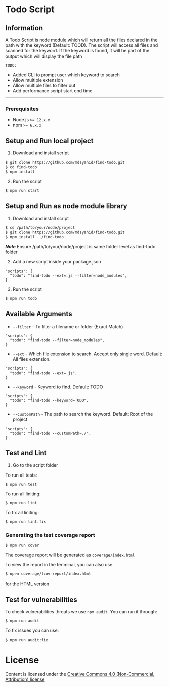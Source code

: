 # Todo Script

## Information

A Todo Script is node module which will return all the files declared in the path with the keyword (Default: TOOD).
The script will access all files and scanned for the keyword.
If the keyword is found, it will be part of the output which will display the file path

`TODO:`

- Added CLI to prompt user which keyword to search
- Allow multiple extension
- Allow multiple files to filter out
- Add performance script start end time
___

### Prerequisites

- Node.js `>= 12.x.x`
- npm `>= 6.x.x`

## Setup and Run local project

1. Download and install script

```sh
$ git clone https://github.com/mdsyahid/find-todo.git
$ cd find-todo
$ npm install
```

2. Run the script
```sh
$ npm run start
```

## Setup and Run as node module library

1. Download and install script

```sh
$ cd /path/to/your/node/project
$ git clone https://github.com/mdsyahid/find-todo.git
$ npm install ../find-todo
```

***Note***
Ensure /path/to/your/node/project is same folder level as find-todo folder

2. Add a new script inside your package.json

```
"scripts": {
  "todo": "find-todo --ext=.js --filter=node_modules",
}
```

3. Run the script
```sh
$ npm run todo
```

## Available Arguments 

- `--filter` - To filter a filename or folder (Exact Match)
```
"scripts": {
  "todo": "find-todo --filter=node_modules",
}
```

- `--ext` - Which file extension to search. Accept only single word. Default: All files extension.
```
"scripts": {
  "todo": "find-todo --ext=.js",
}
```

- `--keyword` - Keyword to find. Default: TODO
```
"scripts": {
  "todo": "find-todo --keyword=TODO",
}
```

- `--customPath` - The path to search the keyword. Default: Root of the project
```
"scripts": {
  "todo": "find-todo --customPath=./",
}
```

## Test and Lint

1. Go to the script folder

To run all tests:
```sh
$ npm run test
```

To run all liniting:
```sh
$ npm run lint
```

To fix all liniting:
```sh
$ npm run lint:fix
```

### Generating the test coverage report

```sh
$ npm run cover
```

The coverage report will be generated as `coverage/index.html`

To view the report in the teriminal, you can also use

```sh
$ open coverage/lcov-report/index.html
```
for the HTML version

## Test for vulnerabilities

To check vulnerabilities threats we use `npm audit`. You can run it through:

```sh
$ npm run audit
```

To fix issues you can use:

```sh
$ npm run audit:fix
```

# License

Content is licensed under the [Creative Commons 4.0 (Non-Commercial, Attribution) license](https://creativecommons.org/licenses/by-nc-sa/4.0/)